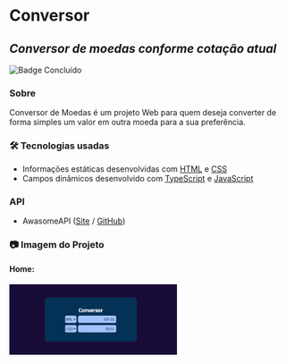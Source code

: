 # Conversor
## _Conversor de moedas conforme cotação atual_

![Badge Concluído](https://img.shields.io/static/v1?label=STATUS&message=CONCLU%C3%8DDO&color=GREEN&style=for-the-badge)

### Sobre
Conversor de Moedas é um projeto Web para quem deseja converter de forma simples um valor em outra moeda para a sua preferência.

### 🛠 Tecnologias usadas
 - Informações estáticas desenvolvidas com [HTML](https://developer.mozilla.org/en-US/docs/Web/HTML) e [CSS](https://developer.mozilla.org/en-US/docs/Web/CSS)
 - Campos dinâmicos desenvolvido com [TypeScript](https://www.typescriptlang.org/) e [JavaScript](https://developer.mozilla.org/en-US/docs/Web/JavaScript)
 
 ### API
 - AwasomeAPI ([Site](https://docs.awesomeapi.com.br/api-de-moedas) / [GitHub](https://github.com/raniellyferreira/awesomeapi-cep))

### 📷 Imagem do Projeto
#### Home:
<img src="./dist/assets/img/Cotação.png" width ="300px" height="auto">